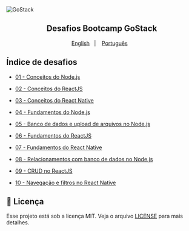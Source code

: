 <img alt="GoStack" src="https://storage.googleapis.com/golden-wind/bootcamp-gostack/header-desafios.png" />
<h2 align="center">
  Desafios Bootcamp GoStack
</h2>

<p align="center">
  <a href="README.en.md">English</a>&nbsp;&nbsp;&nbsp;|&nbsp;&nbsp;&nbsp;
  <a href="README.md">Português</a>&nbsp;&nbsp;&nbsp;
</p>

## Índice de desafios

- [01 - Conceitos do Node.js](https://github.com/reginaldobrz/GoStack-Desafios-Atividades/tree/master/desafio-conceitosNodeJS)
- [02 - Conceitos do ReactJS](https://github.com/reginaldobrz/GoStack-Desafios-Atividades/tree/master/desafio-conceitosReactJS)
- [03 - Conceitos do React Native](https://github.com/reginaldobrz/GoStack-Desafios-Atividades/tree/master/desafio-conceitosReactNative)
- [04 - Fundamentos do Node.js](https://github.com/reginaldobrz/GoStack-Desafios-Atividades/tree/master/desafio-fundamentosNodeJS)
- [05 - Banco de dados e upload de arquivos no Node.js](https://github.com/reginaldobrz/GoStack-Desafios-Atividades/tree/master/desafio-databaseUpload)
- [06 - Fundamentos do ReactJS](https://github.com/reginaldobrz/GoStack-Desafios-Atividades/tree/master/desafio-fundamentosReactjs)
- [07 - Fundamentos do React Native](https://github.com/reginaldobrz/GoStack-Desafios-Atividades/tree/master/Fundamentos-React-Native)
- [08 - Relacionamentos com banco de dados no Node.js](https://github.com/reginaldobrz/GoStack-Desafios-Atividades/tree/master/Desafio-Database%20relations)

- [09 - CRUD no ReactJS]()
- [10 - Navegação e filtros no React Native]()

## :memo: Licença

Esse projeto está sob a licença MIT. Veja o arquivo [LICENSE](LICENSE) para mais detalhes.
